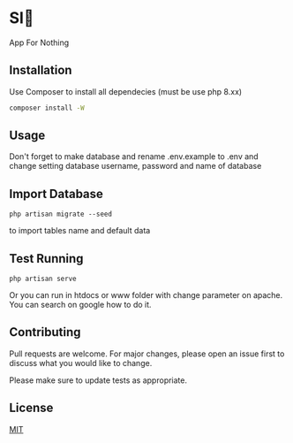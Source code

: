 # SI🐶

App For Nothing

## Installation

Use Composer to install all dependecies (must be use php 8.xx)

```bash
composer install -W
```

## Usage
Don't forget to make database and rename .env.example to .env and change setting database username, password and name of database

## Import Database
```
php artisan migrate --seed
```
to import tables name and default data

## Test Running
````
php artisan serve
````
Or you can run in htdocs or www folder with change parameter on apache. You can search on google how to do it.

## Contributing
Pull requests are welcome. For major changes, please open an issue first to discuss what you would like to change.

Please make sure to update tests as appropriate.

## License
[MIT](https://choosealicense.com/licenses/mit/)
